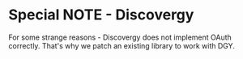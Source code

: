 # Special NOTE - Discovergy

For some strange reasons - Discovergy does not implement OAuth correctly. That's why we patch an existing library to work with DGY.
